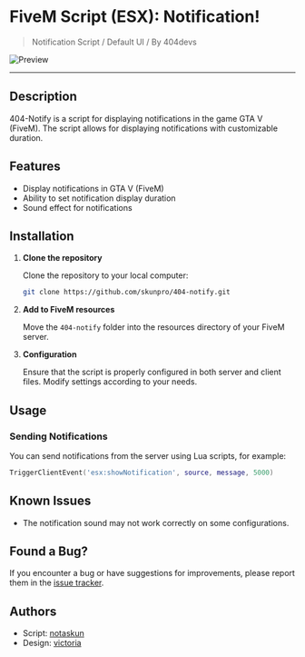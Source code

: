# FiveM Script (ESX): Notification!

> Notification Script / Default UI / By 404devs

![Preview](https://streamable.com/s3h6iz?src=player-page-share)

---

## Description

404-Notify is a script for displaying notifications in the game GTA V (FiveM). The script allows for displaying notifications with customizable duration.

## Features

- Display notifications in GTA V (FiveM)
- Ability to set notification display duration
- Sound effect for notifications

## Installation

1. **Clone the repository**

    Clone the repository to your local computer:

    ```bash
    git clone https://github.com/skunpro/404-notify.git
    ```

2. **Add to FiveM resources**

    Move the `404-notify` folder into the resources directory of your FiveM server.

3. **Configuration**

    Ensure that the script is properly configured in both server and client files. Modify settings according to your needs.

## Usage

### Sending Notifications

You can send notifications from the server using Lua scripts, for example:

```lua
TriggerClientEvent('esx:showNotification', source, message, 5000)
```

## Known Issues

- The notification sound may not work correctly on some configurations.

## Found a Bug?

If you encounter a bug or have suggestions for improvements, please report them in the [issue tracker](https://github.com/skunpro/404-notify/issues).

## Authors

- Script: [notaskun](https://github.com/skunpro)
- Design: [victoria](https://github.com/deryys)
